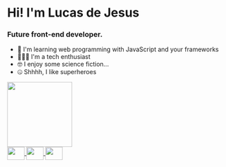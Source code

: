# Hi! I'm Lucas de Jesus
### Future front-end developer.

- 🍄 I'm learning web programming with JavaScript and your frameworks
- 👨🏽‍💻 I'm a tech enthusiast
- 🤓 I enjoy some science fiction...
- 🤐 Shhhh, I like superheroes

<div>
  <a href="https://github.com/LucasJSM">
  <img height="150em" src="https://github-readme-stats.vercel.app/api/top-langs/?username=LucasJSM&layout=compact&langs_count=7&theme=github_dark"/>  
</div>

<div>
  <img align="center" height="30px" width="40px" src="https://cdn.jsdelivr.net/gh/devicons/devicon/icons/css3/css3-original.svg" />
  <img align="center" height="30px" width="40px" src="https://cdn.jsdelivr.net/gh/devicons/devicon/icons/javascript/javascript-plain.svg" />
  <img align="center" height="30px" width="40px" src="https://cdn.jsdelivr.net/gh/devicons/devicon/icons/html5/html5-plain-wordmark.svg" />
</div>
  
##
